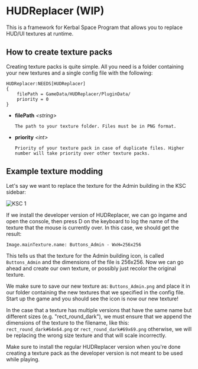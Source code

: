 # HUDReplacer (WIP)

This is a framework for Kerbal Space Program that allows you to replace HUD/UI textures at runtime.

## How to create texture packs
Creating texture packs is quite simple. All you need is a folder containing your new textures and a single config file with the following:
```
HUDReplacer:NEEDS[HUDReplacer]
{
    filePath = GameData/HUDReplacer/PluginData/
    priority = 0
}
```
* <strong>filePath</strong> <em>\<string></em>
  ```
  The path to your texture folder. Files must be in PNG format.
  ```
* <strong>priority</strong> <em>\<int></em>
  ```
  Priority of your texture pack in case of duplicate files. Higher number will take priority over other texture packs.
  ```

## Example texture modding
Let's say we want to replace the texture for the Admin building in the KSC sidebar:

![KSC 1](https://i.imgur.com/KwzfnZN.png)

If we install the developer version of HUDReplacer, we can go ingame and open the console, then press D on the keyboard to log the name of the texture that the mouse is currently over.
In this case, we should get the result:

`Image.mainTexture.name: Buttons_Admin - WxH=256x256`

This tells us that the texture for the Admin building icon, is called `Buttons_Admin` and the dimensions of the file is 256x256.
Now we can go ahead and create our own texture, or possibly just recolor the original texture.

We make sure to save our new texture as: `Buttons_Admin.png` and place it in our folder containing the new textures that we specified in the config file.
Start up the game and you should see the icon is now our new texture!

In the case that a texture has multiple versions that have the same name but different sizes (e.g. "rect_round_dark"), we must ensure that we append the dimensions of the texture to the filename, like this:
`rect_round_dark#64x64.png` or `rect_round_dark#69x69.png` otherwise, we will be replacing the wrong size texture and that will scale incorrectly.

Make sure to install the regular HUDReplacer version when you're done creating a texture pack as the developer version is not meant to be used while playing.
